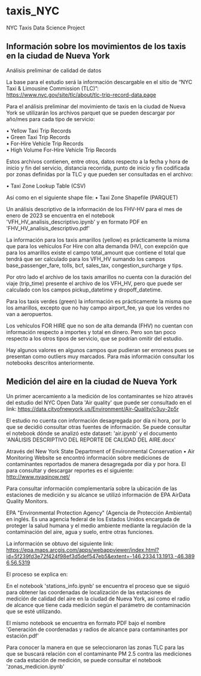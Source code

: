 # taxis_NYC
NYC Taxis Data Science Project 

## Información sobre los movimientos de los taxis en la ciudad de Nueva York

Análisis preliminar de calidad de datos

La base para el estudio será la información descargable en el sitio de “NYC Taxi & Limousine Commission (TLC)”: https://www.nyc.gov/site/tlc/about/tlc-trip-record-data.page

Para el análisis preliminar del movimiento de taxis en la ciudad de Nueva York se utilizarán los archivos parquet que se pueden descargar por año/mes para cada tipo de servicio: 

•	Yellow Taxi Trip Records   
•	Green Taxi Trip Records   
•	For-Hire Vehicle Trip Records   
•	High Volume For-Hire Vehicle Trip Records   

Estos archivos contienen, entre otros, datos respecto a la fecha y hora de inicio y fin del servicio, distancia recorrida, punto de inicio y fin codificada por zonas definidas por la TLC y que pueden ser consultadas en el archivo:

•	Taxi Zone Lookup Table (CSV)

Así como en el siguiente shape file:
•	Taxi Zone Shapefile (PARQUET)

Un análisis descriptivo de la información de los FHV-HV para el mes de enero de 2023 se encuentra en el notebook 'VFH_HV_analisis_descriptivo.ipynb' y en formato PDF en 'FHV_HV_analisis_descriptivo.pdf'

La información para los taxis amarillos (yellow) es prácticamente la misma que para los vehículos For Hire con alta demanda (HV), con exepción que para los amarillos existe el campo total_amount que contiene el total que tendrá que ser calculado para los VFH_HV sumando los campos base_passenger_fare, tolls, bcf, sales_tax, congestion_surcharge y tips. 

Por otro lado el archivo de los taxis amarillos no cuenta con la duración del viaje (trip_time) presente el archivo de los VFH_HV, pero que puede ser calculado con los campos pickup_datetime y dropoff_datetime. 

Para los taxis verdes (green) la información es prácticamente la misma que los amarillos, excepto que no hay campo airport_fee, ya que los verdes no van a aeropuertos. 

Los vehículos FOR HIRE que no son de alta demanda (FHV) no cuentan con información respecto a importes y total en dinero. Pero son tan poco respecto a los otros tipos de servicio, que se podrían omitir del estudio. 

Hay algunos valores en algunos campos que pudieran ser erroneos pues se presentan como outliers muy marcados. Para más información consultar los notebooks descritos anteriormente. 

## Medición del aire en la ciudad de Nueva York

Un primer acercamiento a la medición de los contaminantes se hizo através del estudio del NYC Open Data 'Air quality' que puede ser consultado en el link: 
https://data.cityofnewyork.us/Environment/Air-Quality/c3uy-2p5r

El estudio no cuenta con información desagregada por día ni hora, por lo que se decidió consultar otras fuentes de información. Se puede consultar el notebook dónde se analizó este dataset: 'air.ipynb' y el documento 'ANÁLISIS DESCRIPTIVO DEL REPORTE DE CALIDAD DEL AIRE.docx' 

Através del New York State Department of Environmental Conservation • Air Monitoring Website se encontró información sobre mediciones de contaminantes reportados de manera desagregada por día y por hora. El para consultar y descargar reportes es el siguiente: 
http://www.nyaqinow.net/

Para consultar información complementaría sobre la ubicación de las estaciones de medición y su alcance se utilizó información de EPA AirData Quality Monitors. 

EPA "Environmental Protection Agency" (Agencia de Protección Ambiental) en inglés. Es una agencia federal de los Estados Unidos encargada de proteger la salud humana y el medio ambiente mediante la regulación de la contaminación del aire, agua y suelo, entre otras funciones.

La información se obtuvo del siguiente link: 
https://epa.maps.arcgis.com/apps/webappviewer/index.html?id=5f239fd3e72f424f98ef3d5def547eb5&extent=-146.2334,13.1913,-46.3896,56.5319

El proceso se explica en: 

En el notebook 'stations_info.ipynb' se encuentra el proceso que se siguió para obtener las coordenadas de localización de las estaciones de medición de calidad del aire en la ciudad de Nueva York, así como el radio de alcance que tiene cada medición según el parámetro de contaminación que se esté utilizando. 

El mismo notebook se encuentra en formato PDF bajo el nombre 'Generación de coordenadas y radios de alcance para contaminantes por estación.pdf'

Para conocer la manera en que se seleccionaron las zonas TLC para las que se buscará relación con el contaminante PM 2.5 contra las mediciones de cada estación de medición, se puede consultar el notebook 'zonas_medicion.ipynb'


